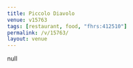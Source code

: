 ```yaml
---
title: Piccolo Diavolo
venue: v15763
tags: [restaurant, food, "fhrs:412510"]
permalink: /v/15763/
layout: venue
---
```

null